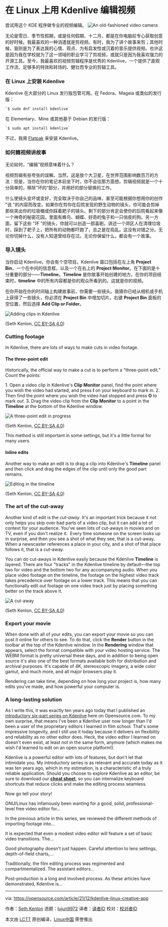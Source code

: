 [#]: subject: "Edit video on Linux with Kdenlive"
[#]: via: "https://opensource.com/article/21/12/kdenlive-linux-creative-app"
[#]: author: "Seth Kenlon https://opensource.com/users/seth"
[#]: collector: "lujun9972"
[#]: translator: "yjacks"
[#]: reviewer: " "
[#]: publisher: " "
[#]: url: " "
在 Linux 上用 Kdenlive 编辑视频
======

尝试用这个 KDE 程序做专业的视频编辑。
![An old-fashioned video camera][1]

无论是雪日、季节性假期，或是任何假期、十二月，都是在你电脑前专心获取创意的好时候。我最喜欢的一种消遣就是剪视频。有时，我为了讲个故事来剪；其他时候，我则是为了表达我的心情、观点、为有启发性或沉着的音乐提供视频。也许这是因为我在学校就为了这一领域的职业学习了剪视频，或就只是因为我喜欢强力的开源工具。至今，我最喜欢的视频剪辑程序是优秀的 Kdenlive，一个提供了直观工作流、足够多的特效和转场的、健壮而专业的剪辑工具。

### 在 Linux 上安装 Kdenlive

Kdenlive 在大部分的 Linux 发行版包管可用。在 Fedora、Mageia 或类似的发行版：

```
`$ sudo dnf install kdenlive`
```

在 Elementary、Mine 或其他基于 Debian 的发行版：

```
`$ sudo apt install kdenlive`
```

不过，我用 [Flatpak][2] 来安装 Kdenlive。

### 如何籍视频讲故事

无论如何，“编辑”视频意味着什么？

视频剪辑有些夸张的误解。当然，这是放个大卫星，在世界范围影响数百万的方法：但是，当你在你的笔记本前坐下时，你不会往那方面想。剪辑视频就是一个十分简单的，移除”坏的“部分，并用好的部分替换的工作。

什么使镜头变坏或变好，完全取决于你自己的品味，甚至可能根据你想用你的创作 "说 "的内容而改变。如果你在剪你在后院发现的野生动物的镜头，你可能会剪掉那些突出你的垃圾桶或你踩着耙子的镜头。剩下的部分肯定会使你的后院看起来像一个神奇的秘密花园，里面有蜂鸟、蝴蝶、好奇的兔子和一只俏皮的狗。另一方面，留下这些 "坏 "的镜头，你就可以创造一部喜剧，讲述一个郊区人在清理垃圾时，踩到了耙子上，把所有的动物都吓跑了，总之是在捣乱。这没有对错之分。无论你切掉什么，没有人知道曾经存在过。无论你保留什么，都会有一个故事。

### 导入镜头

当你启动 Kdenlive，你会有个空项目。Kdenlive 窗口包括在左上角 **Project Bin**，一个在中间的信息框，以及一个在右上的 **Project Monitor**。在下面的是十分重要的部分——**Timeline**。**Timeline** 是你故事开始创建的地方。在你的项目结束时，**timeline** 中的所有内容都是你的观众所看到的。这就是你的视频。

在你开始在你的时间轴上构建故事前，你需要一些镜头。我猜你已经从相机或手机上获得了一些镜头，你必须在 **Project Bin** 中增加切片。右键 **Project Bin** 面板的空位置，然后选择 **Add Clip or Folder**。

![Adding clips in Kdenlive][3]

(Seth Kenlon, [CC BY-SA 4.0][4])

### Cutting footage

In Kdenlive, there are lots of ways to make cuts in video footage.

#### The three-point edit

Historically, the official way to make a cut is to perform a "three-point edit." Count the points:

1\. Open a video clip in Kdenlive's **Clip Monitor** panel, find the point where you wish the video had started, and press **I** on your keyboard to mark _in_.
2\. Then find the point where you wish the video had stopped and press **O** to mark _out_.
3\. Drag the video clip from the **Clip Monitor** to a point in the **Timeline** at the bottom of the Kdenlive window.

![A three-point edit in progress][5]

(Seth Kenlon, [CC BY-SA 4.0][4])

This method is still important in some settings, but it's a little formal for many users.

#### Inline edits

Another way to make an edit is to drag a clip into Kdenlive's **Timeline** panel and then click and drag the edges of the clip until only the good part remains.

![Editing in the timeline][6]

(Seth Kenlon, [CC BY-SA 4.0][4])

### The art of the cut-away

Another kind of edit is the _cut-away_. It's an important trick because it not only helps you skip over bad parts of a video clip, but it can add a lot of context for your audience. You've seen lots of cut-aways in movies and on TV, even if you don't realize it.  Every time someone on the screen looks up in surprise, and then you see a shot of what they see, that is a cut-away. When a newscaster references a place in your city, and a shot of that place follows it, that is a cut-away.

You can do cut-aways in Kdenlive easily because the Kdenlive **Timeline** is layered. There are four "tracks" in the Kdenlive timeline by default—the top two for video and the bottom two for any accompanying audio. When you place video footage on the timeline, the footage on the highest video track takes precedence over footage on a lower track. This means that you can functionally edit out footage on one video track just by placing something better on the track above it.

![A cut-away][7]

(Seth Kenlon, [CC BY-SA 4.0][4])

### Export your movie

When done with all of your edits, you can export your movie so you can post it online for others to see. To do that, click the **Render** button in the toolbar at the top of the Kdenlive window. In the **Rendering** window that appears, select the format compatible with your video hosting service. The WEBM format is pretty universal these days, and in addition to being open source it's also one of the best formats available both for distribution and archival purposes. It's capable of 4K, stereoscopic imagery, a wide color gamut, and much more, and all major browsers play it.

Rendering can take time, depending on how long your project is, how many edits you've made, and how powerful your computer is.

### A long-lasting solution

As I write this, it was exactly ten years ago today that I published an [introductory six-part series on Kdenlive][8] here on Opensource.com. To my own surprise, that means I've been a Kdenlive user now longer than I'd been a user of the proprietary editors I learned in film school. That's some impressive longevity, and I still use it today because it delivers on flexibility and reliability as no other editor does. Heck, the video editor I learned on doesn't even exist, at least not in the same form, anymore (which makes me wish I'd learned to edit on an open source platform!).

Kdenlive is a powerful editor with lots of features, but don't let that intimidate you. My introductory series is as relevant and accurate today as it was ten years ago, which in my estimation, is a characteristic of a truly reliable application. Should you choose to explore Kdenlive as an editor, be sure to download our **[cheat sheet][9]**, so you can internalize keyboard shortcuts that reduce clicks and make the editing process seamless.

Now go tell your story!

GNU/Linux has infamously been wanting for a good, solid, professional-level free video editor for...

In the previous article in this series, we reviewed the different methods of importing footage into...

It is expected that even a modest video editor will feature a set of basic video transitions. The...

Good photography doesn't just happen. Careful attention to lens settings, depth-of-field charts,...

Traditionally, the film editing process was regimented and compartmentalized. The assistant editors...

Post-production is a long and involved process. As these articles have demonstrated, Kdenlive is...

--------------------------------------------------------------------------------

via: https://opensource.com/article/21/12/kdenlive-linux-creative-app

作者：[Seth Kenlon][a]
选题：[lujun9972][b]
译者：[译者ID](https://github.com/译者ID)
校对：[校对者ID](https://github.com/校对者ID)

本文由 [LCTT](https://github.com/LCTT/TranslateProject) 原创编译，[Linux中国](https://linux.cn/) 荣誉推出

[a]: https://opensource.com/users/seth
[b]: https://github.com/lujun9972
[1]: https://opensource.com/sites/default/files/styles/image-full-size/public/lead-images/LIFE_film.png?itok=aElrLLrw (An old-fashioned video camera)
[2]: https://opensource.com/article/21/11/install-flatpak-linux
[3]: https://opensource.com/sites/default/files/uploads/project-bin.jpg (Adding clips in Kdenlive)
[4]: https://creativecommons.org/licenses/by-sa/4.0/
[5]: https://opensource.com/sites/default/files/uploads/3-point-edit.jpg (A three-point edit in progress)
[6]: https://opensource.com/sites/default/files/uploads/edit.jpg (Editing in the timeline)
[7]: https://opensource.com/sites/default/files/uploads/cut-away.jpg (A cut-away)
[8]: https://opensource.com/life/11/11/introduction-kdenlive
[9]: https://opensource.com/downloads/kdenlive-cheat-sheet
